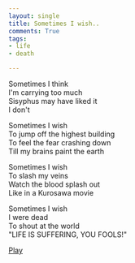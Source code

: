 ```yaml
---
layout: single
title: Sometimes I wish..
comments: True
tags:
- life
- death

---
```


Sometimes I think  
I'm carrying too much  
Sisyphus may have liked it  
I don't  
  
Sometimes I wish  
To jump off the highest building  
To feel the fear crashing down  
Till my brains paint the earth  
  
Sometimes I wish  
To slash my veins  
Watch the blood splash out  
Like in a Kurosawa movie  
  
Sometimes I wish  
I were dead  
To shout at the world  
"LIFE IS SUFFERING, YOU FOOLS!"  

[Play](https://www.youtube.com/watch?v=SNy_-OnZyFU)
